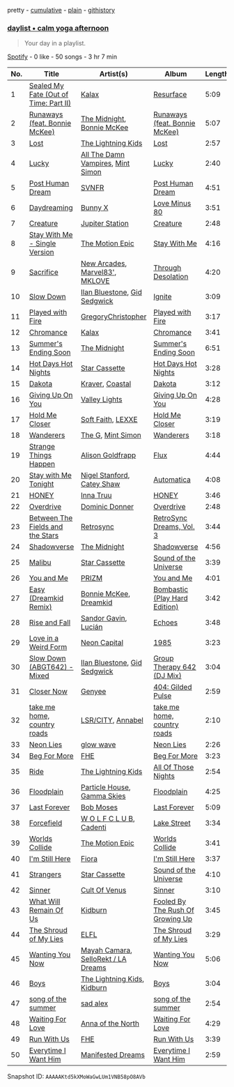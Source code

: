 pretty - [cumulative](/playlists/cumulative/37i9dQZF1EP6YuccBxUcC1.md) - [plain](/playlists/plain/37i9dQZF1EP6YuccBxUcC1) - [githistory](https://github.githistory.xyz/mdn522/spotify-playlist-archive/blob/main/playlists/plain/37i9dQZF1EP6YuccBxUcC1)

### [daylist • calm yoga afternoon](https://open.spotify.com/playlist/37i9dQZF1EP6YuccBxUcC1)

> Your day in a playlist.

[Spotify](https://open.spotify.com/user/spotify) - 0 like - 50 songs - 3 hr 7 min

| No. | Title | Artist(s) | Album | Length |
|---|---|---|---|---|
| 1 | [Sealed My Fate \(Out of Time: Part II\)](https://open.spotify.com/track/2rBlH9tFkmySZ53dAPF5P9) | [Kalax](https://open.spotify.com/artist/2o88SjmtVVVyCmTGCuSPoY) | [Resurface](https://open.spotify.com/album/1kL0Wup3XCggqfCQyxoZIT) | 5:09 |
| 2 | [Runaways \(feat\. Bonnie McKee\)](https://open.spotify.com/track/3S9GLal6O79Kqb1HH7f54y) | [The Midnight](https://open.spotify.com/artist/2NFrAuh8RQdQoS7iYFbckw), [Bonnie McKee](https://open.spotify.com/artist/7dtJROxWQe3fxxF5t7o67N) | [Runaways \(feat\. Bonnie McKee\)](https://open.spotify.com/album/6oXvC9cXpkh9JNESySVCRx) | 5:07 |
| 3 | [Lost](https://open.spotify.com/track/1dzCUpLOsoaFnK3zDtjLCq) | [The Lightning Kids](https://open.spotify.com/artist/5swU5DPjch0LugnGOAmjgD) | [Lost](https://open.spotify.com/album/1hVM7kw8M3WjNNLhPyXS6S) | 2:57 |
| 4 | [Lucky](https://open.spotify.com/track/3FdKe2xmaewi9yKmlIRDfU) | [All The Damn Vampires](https://open.spotify.com/artist/2U0OKMms9WuTVQztib78cH), [Mint Simon](https://open.spotify.com/artist/6CEtNCfXfEPpei0YBb0ZCh) | [Lucky](https://open.spotify.com/album/7eINtWF73drJi6KszD3mH4) | 2:40 |
| 5 | [Post Human Dream](https://open.spotify.com/track/1egCn1j9Xh1bx58Y7BN5yU) | [SVNFR](https://open.spotify.com/artist/6eq5vjBkTOIHO6uDqqwl82) | [Post Human Dream](https://open.spotify.com/album/4nRo1vDDofzULSTfJBID9w) | 4:51 |
| 6 | [Daydreaming](https://open.spotify.com/track/4ojz5M2JZVMDgsBsnmWuoS) | [Bunny X](https://open.spotify.com/artist/1Jm30qu7cd4QfXkJSoYL6y) | [Love Minus 80](https://open.spotify.com/album/0D4LYaOVYjLXs2zjQlgQro) | 3:51 |
| 7 | [Creature](https://open.spotify.com/track/0O99YOFUnWBodSRwpQDVgh) | [Jupiter Station](https://open.spotify.com/artist/3YzSTFCY3tfQSydfk0JfYE) | [Creature](https://open.spotify.com/album/2XO6HQ0ph6ZMKPHwylinSu) | 2:48 |
| 8 | [Stay With Me \- Single Version](https://open.spotify.com/track/2x69fAIoBzvmVAls5Kiptc) | [The Motion Epic](https://open.spotify.com/artist/2maV9w4OlFpfWlMX3URDuN) | [Stay With Me](https://open.spotify.com/album/4Uc18gcyuSw4itn9jz0jhM) | 4:16 |
| 9 | [Sacrifice](https://open.spotify.com/track/1ReXPBwmloHY95Z7Q2DYOT) | [New Arcades](https://open.spotify.com/artist/47L5KPLfDahuPp5llMO2wF), [Marvel83'](https://open.spotify.com/artist/31b6PTO6eCjLsm85tvkgXz), [MKLOVE](https://open.spotify.com/artist/2Li0FIWBrljtMUa0FX7F7m) | [Through Desolation](https://open.spotify.com/album/2tmKCrmqg9kSKZnZrigkTC) | 4:20 |
| 10 | [Slow Down](https://open.spotify.com/track/28Y2FTm644ycT3r7AkFqv9) | [Ilan Bluestone](https://open.spotify.com/artist/1yoZuH2j43vVSWsOwYuQyn), [Gid Sedgwick](https://open.spotify.com/artist/3Y43xMeiPftAookVOSKu1Y) | [Ignite](https://open.spotify.com/album/5w17ijvdUKrxZAAllXriBG) | 3:09 |
| 11 | [Played with Fire](https://open.spotify.com/track/4KN3GUYbz3HCQVl0mvWjLA) | [GregoryChristopher](https://open.spotify.com/artist/06sQX9Y6ShJeA6yK7peVgp) | [Played with Fire](https://open.spotify.com/album/6948Rl6dEu35lxPmOgJ62C) | 3:17 |
| 12 | [Chromance](https://open.spotify.com/track/2Mw5C41kZaUMkYCPrkBkQ0) | [Kalax](https://open.spotify.com/artist/2o88SjmtVVVyCmTGCuSPoY) | [Chromance](https://open.spotify.com/album/5B8rJGw8h9P3BEeq6hPGFe) | 3:41 |
| 13 | [Summer's Ending Soon](https://open.spotify.com/track/3nTjq4UCsLiydG4q84TVyK) | [The Midnight](https://open.spotify.com/artist/2NFrAuh8RQdQoS7iYFbckw) | [Summer's Ending Soon](https://open.spotify.com/album/5l7DaIRmCWdVZE6zTmIrR2) | 6:51 |
| 14 | [Hot Days Hot Nights](https://open.spotify.com/track/3Bo9SPdYvVZ7zoi2UzRckq) | [Star Cassette](https://open.spotify.com/artist/6MDOIbIoMU6Mwf90DzccQy) | [Hot Days Hot Nights](https://open.spotify.com/album/2HXN9n2JN179YM2HN2gETL) | 3:28 |
| 15 | [Dakota](https://open.spotify.com/track/6V1ka39tZmO8mEjEuRJUJB) | [Kraver](https://open.spotify.com/artist/0IxSufTDgF5FqlCUVLYVG5), [Coastal](https://open.spotify.com/artist/7umjsMPsEt1MD3xXIVzZYw) | [Dakota](https://open.spotify.com/album/2N8fuV3W2ivg8JDw3ysivR) | 3:12 |
| 16 | [Giving Up On You](https://open.spotify.com/track/7rCHoOP101vhJE6y86pMjz) | [Valley Lights](https://open.spotify.com/artist/6NhElqTkbGmmiEFXUmXo9i) | [Giving Up On You](https://open.spotify.com/album/42HJWFsI0aKl710co9nBZc) | 4:28 |
| 17 | [Hold Me Closer](https://open.spotify.com/track/3Z9opAvcyRGRJBV6VcaptT) | [Soft Faith](https://open.spotify.com/artist/76TvRLbqtgOcAoIsBplbfz), [LEXXE](https://open.spotify.com/artist/0lDo9zbShSX0EXnxLpUZIU) | [Hold Me Closer](https://open.spotify.com/album/2k9qbwMJmO8HTT9TiYIeTG) | 3:19 |
| 18 | [Wanderers](https://open.spotify.com/track/3ZmNtoa1me9KilDTlcvwNq) | [The G](https://open.spotify.com/artist/6efaB8Z4oqKHAdrdf578jJ), [Mint Simon](https://open.spotify.com/artist/6CEtNCfXfEPpei0YBb0ZCh) | [Wanderers](https://open.spotify.com/album/77CsoFgj7Zu0bPwiKKv3pa) | 3:18 |
| 19 | [Strange Things Happen](https://open.spotify.com/track/4sCo5lmrCF8oygoQSGsYnp) | [Alison Goldfrapp](https://open.spotify.com/artist/72f5AR6hMeL3BwtcO7HqhS) | [Flux](https://open.spotify.com/album/4pN57ynmI7e8JPA6egj1t8) | 4:44 |
| 20 | [Stay with Me Tonight](https://open.spotify.com/track/0KDGw3JlIXkFvI5mzaeclQ) | [Nigel Stanford](https://open.spotify.com/artist/4Jyb0l1PTSn1VxNmiFxSf4), [Catey Shaw](https://open.spotify.com/artist/5nfow6tv4Dtm6K4WHzczBI) | [Automatica](https://open.spotify.com/album/0bYOYNwQ86l94CLWncI3PJ) | 4:08 |
| 21 | [HONEY](https://open.spotify.com/track/79damvfaWQqSdx36ua9Nn4) | [Inna Truu](https://open.spotify.com/artist/7ePdD8gZIFqI4NaYxpOhY6) | [HONEY](https://open.spotify.com/album/4tyKf8lSEzXF4cgeIESX3q) | 3:46 |
| 22 | [Overdrive](https://open.spotify.com/track/2vRTmXhYoDWOj5RsdiN4GV) | [Dominic Donner](https://open.spotify.com/artist/2azURZe6SsoMze6CQa4NSN) | [Overdrive](https://open.spotify.com/album/2sVJjmbDL1J8MfUxb8Eh3L) | 2:48 |
| 23 | [Between The Fields and the Stars](https://open.spotify.com/track/4zzenxOhnPer9g3sEB4XD4) | [Retrosync](https://open.spotify.com/artist/4y8hhwAGbhvDxwbs8nQq7Y) | [RetroSync Dreams, Vol\. 3](https://open.spotify.com/album/3itZfGwz2XIkPt8pKdpjDZ) | 3:44 |
| 24 | [Shadowverse](https://open.spotify.com/track/2bvYWrqwG2XB85JG0xNzVH) | [The Midnight](https://open.spotify.com/artist/2NFrAuh8RQdQoS7iYFbckw) | [Shadowverse](https://open.spotify.com/album/6096liP1QSMPsZo98MXwvZ) | 4:56 |
| 25 | [Malibu](https://open.spotify.com/track/4Vuiizpe9kXnwxS8mUG9Qq) | [Star Cassette](https://open.spotify.com/artist/6MDOIbIoMU6Mwf90DzccQy) | [Sound of the Universe](https://open.spotify.com/album/4VNqxrJRnHWEdNEZ2sSPx2) | 3:39 |
| 26 | [You and Me](https://open.spotify.com/track/7BZowxNdC2vdSOdQyo50vM) | [PRIZM](https://open.spotify.com/artist/0elWefATNt1GKkpPX2L5bo) | [You and Me](https://open.spotify.com/album/4g2cGJLfDvfN2dhWzgDwk3) | 4:01 |
| 27 | [Easy \(Dreamkid Remix\)](https://open.spotify.com/track/6HVISUCWjw1XugUgblO7A0) | [Bonnie McKee](https://open.spotify.com/artist/7dtJROxWQe3fxxF5t7o67N), [Dreamkid](https://open.spotify.com/artist/0603X4AUnZec4wiHJNsynF) | [Bombastic \(Play Hard Edition\)](https://open.spotify.com/album/2wxjqSACJVvxCe09Id9JjC) | 3:42 |
| 28 | [Rise and Fall](https://open.spotify.com/track/3HcJBHoLoRasX3mxHQtnWI) | [Sandor Gavin](https://open.spotify.com/artist/3WdYHvFVTB7OeUODdtrSfM), [Lucián](https://open.spotify.com/artist/2yggKjjRRkYhC1LBnw31JF) | [Echoes](https://open.spotify.com/album/1mpjNbYEuMK9cU0zFEPMKA) | 3:48 |
| 29 | [Love in a Weird Form](https://open.spotify.com/track/3xfXZAYBHOE4Lo8pUcPLXh) | [Neon Capital](https://open.spotify.com/artist/7oat0qyfHf6VP8SnMwSN0J) | [1985](https://open.spotify.com/album/1XwgfPzzkiFkDa7YtfbXhV) | 3:23 |
| 30 | [Slow Down \(ABGT642\) \- Mixed](https://open.spotify.com/track/1FQEKp6UWKsziq9vccEW3z) | [Ilan Bluestone](https://open.spotify.com/artist/1yoZuH2j43vVSWsOwYuQyn), [Gid Sedgwick](https://open.spotify.com/artist/3Y43xMeiPftAookVOSKu1Y) | [Group Therapy 642 \(DJ Mix\)](https://open.spotify.com/album/6WTa1dMMRTcI27UG3OLkWI) | 3:04 |
| 31 | [Closer Now](https://open.spotify.com/track/41ZJWx8jzP6y5SKcPHPMim) | [Genyee](https://open.spotify.com/artist/4LiownwzxZJkDKlRlFDreV) | [404: Gilded Pulse](https://open.spotify.com/album/4nmAaRTr36juvzbMNqC2Kn) | 2:59 |
| 32 | [take me home, country roads](https://open.spotify.com/track/6i1mQkJPodKteoPwI2HYlU) | [LSR/CITY](https://open.spotify.com/artist/0YQ22xAzgefaKw8vKCAEp2), [Annabel](https://open.spotify.com/artist/4zR2t8bagib4ozydVgb93l) | [take me home, country roads](https://open.spotify.com/album/7K1DM5LcW2qpgEm9Y6c09D) | 2:10 |
| 33 | [Neon Lies](https://open.spotify.com/track/0EQJ359Evj6kxQJJh1b8A1) | [glow wave](https://open.spotify.com/artist/4TIAOBzIsnAtxEMEkG6CAd) | [Neon Lies](https://open.spotify.com/album/0xbgBe18MAme1EhgGErWLo) | 2:26 |
| 34 | [Beg For More](https://open.spotify.com/track/6DEsqinq33fSFFMj6MoEH3) | [FHE](https://open.spotify.com/artist/343NN0x0NpJGNjwB52gJ5J) | [Beg For More](https://open.spotify.com/album/2OMCroH113OoIxVbMUwtSY) | 3:23 |
| 35 | [Ride](https://open.spotify.com/track/46x3Ksb1NunvbFMMB3oqax) | [The Lightning Kids](https://open.spotify.com/artist/5swU5DPjch0LugnGOAmjgD) | [All Of Those Nights](https://open.spotify.com/album/1I4idqFg9UVl8rjL2mx4tU) | 2:54 |
| 36 | [Floodplain](https://open.spotify.com/track/5Swji4nP4lINT980slTlFg) | [Particle House](https://open.spotify.com/artist/4R2DybM5OIPMBklyGe0ZKS), [Gamma Skies](https://open.spotify.com/artist/4mXOrMPAOxaPL9v8AGhcYA) | [Floodplain](https://open.spotify.com/album/1VxSuoMRAPrI7o8VEqMUzV) | 4:25 |
| 37 | [Last Forever](https://open.spotify.com/track/17DObRgarppeleRuJJOV8q) | [Bob Moses](https://open.spotify.com/artist/6LHsnRBUYhFyt01PdKXAF5) | [Last Forever](https://open.spotify.com/album/6u9A0fkIdZfRNpLepIV39C) | 5:09 |
| 38 | [Forcefield](https://open.spotify.com/track/78G8yyz3x7EmLa40sek3su) | [W O L F C L U B](https://open.spotify.com/artist/4dCDYKtFTMnKCI9PvEwMQX), [Cadenti](https://open.spotify.com/artist/6oOEzWALDBC6q3YjGQX61J) | [Lake Street](https://open.spotify.com/album/3KnSlnIBbxx6ZSm5NeauWK) | 3:34 |
| 39 | [Worlds Collide](https://open.spotify.com/track/7FRolpbOs1FKQsQa4cDqQI) | [The Motion Epic](https://open.spotify.com/artist/2maV9w4OlFpfWlMX3URDuN) | [Worlds Collide](https://open.spotify.com/album/53zJjAFoFCHGGjdWEi8Zdc) | 3:41 |
| 40 | [I'm Still Here](https://open.spotify.com/track/0rOgiYzoRgALvvr8nfy2Z7) | [Fiora](https://open.spotify.com/artist/2r7POU2f5jV6x3k4vsNwrM) | [I'm Still Here](https://open.spotify.com/album/7dRNyOlDughNdAZeOv0Nu2) | 3:37 |
| 41 | [Strangers](https://open.spotify.com/track/2RESgWnpANjR8jDujVzJ5T) | [Star Cassette](https://open.spotify.com/artist/6MDOIbIoMU6Mwf90DzccQy) | [Sound of the Universe](https://open.spotify.com/album/4VNqxrJRnHWEdNEZ2sSPx2) | 4:10 |
| 42 | [Sinner](https://open.spotify.com/track/1N9OyMRkfpoeIqZhoGZ01j) | [Cult Of Venus](https://open.spotify.com/artist/2gBkcjCYEKisBVDaWyWY1W) | [Sinner](https://open.spotify.com/album/66GYuki00kwX4ErFceciFM) | 3:10 |
| 43 | [What Will Remain Of Us](https://open.spotify.com/track/6pvCq5zkNxe7lXSXFVXTvi) | [Kidburn](https://open.spotify.com/artist/26ULKfy6zRYeBbsryBZiFk) | [Fooled By The Rush Of Growing Up](https://open.spotify.com/album/3WDev2lUJLFxdujVgVu81O) | 3:45 |
| 44 | [The Shroud of My Lies](https://open.spotify.com/track/3yB6ZeEP8vMc67oR5nG8CR) | [ELFL](https://open.spotify.com/artist/72xDdmrHFi38fW3rdLzvnU) | [The Shroud of My Lies](https://open.spotify.com/album/2Ltps9vo5sezXIKEVOHefy) | 3:29 |
| 45 | [Wanting You Now](https://open.spotify.com/track/0jKQ7ob1JnmIlRPklywvdV) | [Mayah Camara](https://open.spotify.com/artist/4nwKlidWpjuPqmqdwvjyk6), [SelloRekt / LA Dreams](https://open.spotify.com/artist/5I4GhQs6SMqW1aqvrtqFoa) | [Wanting You Now](https://open.spotify.com/album/00z06HwERWyTEVkb5beS8M) | 5:06 |
| 46 | [Boys](https://open.spotify.com/track/5V9DErUk1hmKKcE0l1qh13) | [The Lightning Kids](https://open.spotify.com/artist/5swU5DPjch0LugnGOAmjgD), [Kidburn](https://open.spotify.com/artist/26ULKfy6zRYeBbsryBZiFk) | [Boys](https://open.spotify.com/album/2RDk1bPISq5hqh7uCDQgKw) | 3:04 |
| 47 | [song of the summer](https://open.spotify.com/track/0zDb7HFAjb1w8L8gItf0vL) | [sad alex](https://open.spotify.com/artist/3i8iJVU0mtgzbZsuF1AoJ3) | [song of the summer](https://open.spotify.com/album/34h3H4rO4ZwiSSdOOUJ6pw) | 2:54 |
| 48 | [Waiting For Love](https://open.spotify.com/track/7faBDPpACK6D31VqvnmeQs) | [Anna of the North](https://open.spotify.com/artist/1mSJCvDX0W7Dn7S9C6vmvI) | [Waiting For Love](https://open.spotify.com/album/5UmQZch97gF84AIdhkRBqI) | 4:29 |
| 49 | [Run With Us](https://open.spotify.com/track/29zFEqdFICWZmq0QYD4hyq) | [FHE](https://open.spotify.com/artist/343NN0x0NpJGNjwB52gJ5J) | [Run With Us](https://open.spotify.com/album/5I0uyI8XdjJLNF66jlC8nN) | 3:39 |
| 50 | [Everytime I Want Him](https://open.spotify.com/track/6YoB4cOEZ9LgtTqR87onO4) | [Manifested Dreams](https://open.spotify.com/artist/4wppf2VUZmaZ6SQK2UXpVT) | [Everytime I Want Him](https://open.spotify.com/album/3MgCRbwvfCHwu4Vg8Yy4oa) | 2:59 |

Snapshot ID: `AAAAAKtd5kXMoWaGwLUm1VNB58pO8AVb`
